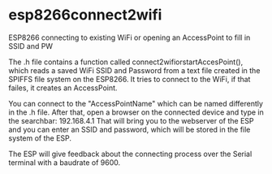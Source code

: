 # esp8266connect2wifi
ESP8266 connecting to existing WiFi or opening an AccessPoint to fill in SSID and PW

The .h file contains a function called connect2wifiorstartAccesPoint(), which reads a saved WiFi SSID and Password from a text file created in the SPIFFS file system
on the ESP8266. It tries to connect to the WiFi, if that failes, it creates an AccessPoint.

You can connect to the "AccessPointName" which can be named differently in the .h file. 
After that, open a browser on the connected device and type in the searchbar: 192.168.4.1
That will bring you to the webserver of the ESP and you can enter an SSID and password, which will be stored in the file system of the ESP.

The ESP will give feedback about the connecting process over the Serial terminal with a baudrate of 9600.


